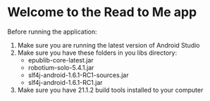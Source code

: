 # Welcome to the Read to Me app

Before running the application:

1) Make sure you are running the latest version of Android Studio
2) Make sure you have these folders in you libs directory:
    - epublib-core-latest.jar
    - robotium-solo-5.4.1.jar
    - slf4j-android-1.6.1-RC1-sources.jar
    - slf4j-android-1.6.1-RC1.jar
3) Make sure you have 21.1.2 build tools installed to your computer

